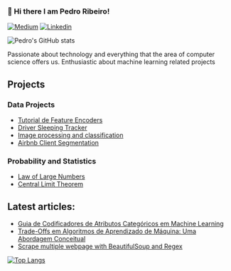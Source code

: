 ### 👋 Hi there I am Pedro Ribeiro! 

[![Medium](https://img.shields.io/badge/Medium-12100E?style=for-the-badge&logo=medium&logoColor=white)](https://medium.com/@pedrorp)
[![Linkedin](https://img.shields.io/badge/LinkedIn-0077B5?style=for-the-badge&logo=linkedin&logoColor=white)](https://www.linkedin.com/in/pedrocesarrp/)

![Pedro's GitHub stats](https://github-readme-stats.vercel.app/api?username=pedrocrp&show_icons=true&theme=dracula)

Passionate about technology and everything that the area of computer science offers us. Enthusiastic about machine learning related projects

## Projects
### Data Projects
- [Tutorial de Feature Encoders](https://github.com/pedrocrp/data_projects/tree/main/feature_encoders_tutorial)
- [Driver Sleeping Tracker](https://github.com/pedrocrp/data_projects/tree/main/driver_sleeping_tracker)
- [Image processing and classification](https://github.com/pedrocrp/data_projects/tree/main/image_processing_and_classification)
- [Airbnb Client Segmentation](https://github.com/pedrocrp/data_projects/tree/main/airbnb)

### Probability and Statistics
- [Law of Large Numbers](https://github.com/pedrocrp/probability_and_statistics/tree/main/law_of_large_numbers)
- [Central Limit Theorem](https://github.com/pedrocrp/probability_and_statistics/tree/main/central%20limit%20theorem)
  
## Latest articles:
- [Guia de Codificadores de Atributos Categóricos em Machine Learning](https://medium.com/@pedrorp/guia-de-codificadores-de-atributos-categ%C3%B3ricos-em-machine-learning-60a9f22c9a3b)<br/>
- [Trade-Offs em Algoritmos de Aprendizado de Máquina: Uma Abordagem Conceitual](https://medium.com/@pedrorp/balancing-trade-offs-in-machine-learning-algorithms-a-contextual-approach-7a4c382846a3)<br/>
- [Scrape multiple webpage with BeautifulSoup and Regex](https://medium.com/@pedrorp/scrape-multiple-webpage-with-beautifulsoup-and-regex-14a3ab21e570)<br/>

[![Top Langs](https://github-readme-stats.vercel.app/api/top-langs/?username=pedrocrp)](https://github.com/pedrocrp/github-readme-stats)

